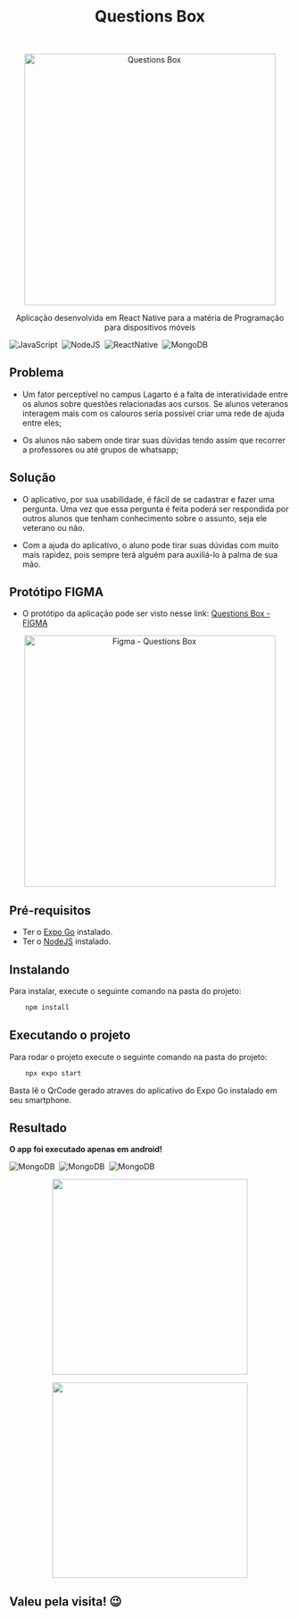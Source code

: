 <h1 align="center"> Questions Box </h1> <br>

<p align="center">
  <img alt="Questions Box" title="GitPoint" src="./assets/Readme/splash.png" width="450">
</p>

<p align="center">
  Aplicação desenvolvida em React Native para a matéria de Programação para dispositivos móveis
</p>

![JavaScript](https://img.shields.io/badge/JavaScript-F7DF1E?style=for-the-badge&logo=javascript&logoColor=black)&nbsp;
![NodeJS](https://img.shields.io/badge/Node.js-43853D?style=for-the-badge&logo=node.js&logoColor=white)&nbsp;
![ReactNative](https://img.shields.io/badge/React_Native-20232A?style=for-the-badge&logo=react&logoColor=61DAFB)&nbsp;
![MongoDB](https://img.shields.io/badge/MongoDB-4EA94B?style=for-the-badge&logo=mongodb&logoColor=white)&nbsp;

## Problema

- Um fator perceptível no campus Lagarto é a falta de interatividade entre
os alunos sobre questões relacionadas aos cursos. Se alunos veteranos
interagem mais com os calouros seria possível criar uma rede de ajuda entre
eles;

- Os alunos não sabem onde tirar suas dúvidas tendo assim que recorrer a
professores ou até grupos de whatsapp;

## Solução

- O aplicativo, por sua usabilidade, é fácil de se cadastrar e fazer uma
pergunta. Uma vez que essa pergunta é feita poderá ser respondida por outros
alunos que tenham conhecimento sobre o assunto, seja ele veterano ou não.

- Com a ajuda do aplicativo, o aluno pode tirar suas dúvidas com muito mais rapidez, pois sempre terá alguém para auxiliá-lo à palma de sua mão.

## Protótipo FIGMA

- O protótipo da aplicação pode ser visto nesse link: [Questions Box - FIGMA](https://www.figma.com/file/uWypl4okI5vZFMWqmrYNFB/Projeto-Programa%C3%A7%C3%A3o-Mobile?node-id=0%3A1&t=eFoHfnPNZGoVzp5s-1)

<a href="https://www.figma.com/file/a6x2j4iTq1BuPhTx0pP2ll/PokemonTest?node-id=0%3A1" target="_blank">
<p align="center">
    <img alt="Figma - Questions Box" title="GitPoint" src="./assets/Readme/Figma.png" width="450">
</p>
</a>

## Pré-requisitos

 - Ter o [Expo Go](https://expo.dev/expo-go) instalado.
 - Ter o [NodeJS](https://nodejs.org/) instalado.

## Instalando

Para instalar, execute o seguinte comando na pasta do projeto:

```js
    npm install
```

## Executando o projeto

Para rodar o projeto execute o seguinte comando na pasta do projeto:

```js
    npx expo start
```

Basta lê o QrCode gerado atraves do aplicativo do Expo Go instalado em seu smartphone.

## Resultado

**O app foi executado apenas em android!**

![MongoDB](./assets/Readme/show1.gif)&nbsp;
![MongoDB](./assets/Readme/show2.gif)&nbsp;
![MongoDB](./assets/Readme/show3.gif)&nbsp;

<p align="center">
  <img src = "./assets/Readme/show2.gif" width=350>
</p>

<p align="center">
  <img src = "./assets/Readme/show3.gif" width=350>
</p>

## Valeu pela visita! 😉
